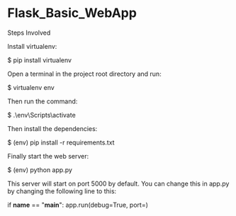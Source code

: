 # Flask_Basic_WebApp

Steps Involved

Install virtualenv:

$ pip install virtualenv

Open a terminal in the project root directory and run:

$ virtualenv env

Then run the command:

$ .\env\Scripts\activate

Then install the dependencies:

$ (env) pip install -r requirements.txt

Finally start the web server:

$ (env) python app.py

This server will start on port 5000 by default. You can change this in app.py by changing the following line to this:

if __name__ == "__main__":
    app.run(debug=True, port=<desired port>)
